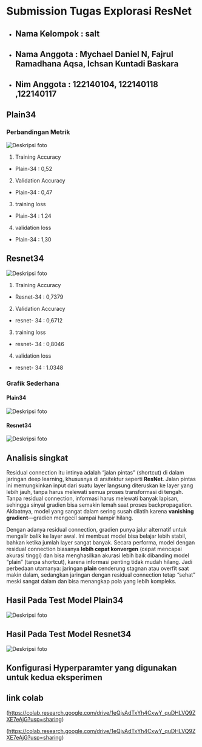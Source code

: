 # Submission Tugas Explorasi ResNet
- ## Nama Kelompok : salt
- ## Nama Anggota  :  Mychael Daniel N, Fajrul Ramadhana Aqsa, Ichsan Kuntadi Baskara
- ## Nim Anggota : 122140104, 122140118 ,122140117


## Plain34


### Perbandingan Metrik 

![Deskripsi foto](images/FotoPlain.jpg "ABCD")

1. Training Accuracy
- Plain-34 : 0,52

2. Validation Accuracy
- Plain-34 : 0,47

3. training loss
- Plain-34 : 1.24

4. validation loss
- Plain-34 : 1,30



## Resnet34

![Deskripsi foto](images/FotoResnet.jpg "ABCD")

1. Training Accuracy
- Resnet-34 : 0,7379

2. Validation Accuracy
- resnet- 34 : 0,6712

3. training loss
- resnet- 34 : 0,8046

4. validation loss
- resnet- 34 : 1.0348


### Grafik Sederhana

#### Plain34

![Deskripsi foto](images/grafik_plain.jpg "ABCD")

#### Resnet34

![Deskripsi foto](images/grafik_resnet.jpg "ABCD")


## Analisis singkat 
Residual connection itu intinya adalah “jalan pintas” (shortcut) di dalam jaringan deep learning, khususnya di arsitektur seperti **ResNet**. Jalan pintas ini memungkinkan input dari suatu layer langsung diteruskan ke layer yang lebih jauh, tanpa harus melewati semua proses transformasi di tengah. Tanpa residual connection, informasi harus melewati banyak lapisan, sehingga sinyal gradien bisa semakin lemah saat proses backpropagation. Akibatnya, model yang sangat dalam sering susah dilatih karena **vanishing gradient**—gradien mengecil sampai hampir hilang.

Dengan adanya residual connection, gradien punya jalur alternatif untuk mengalir balik ke layer awal. Ini membuat model bisa belajar lebih stabil, bahkan ketika jumlah layer sangat banyak. Secara performa, model dengan residual connection biasanya **lebih cepat konvergen** (cepat mencapai akurasi tinggi) dan bisa menghasilkan akurasi lebih baik dibanding model “plain” (tanpa shortcut), karena informasi penting tidak mudah hilang. Jadi perbedaan utamanya: jaringan **plain** cenderung stagnan atau overfit saat makin dalam, sedangkan jaringan dengan residual connection tetap “sehat” meski sangat dalam dan bisa menangkap pola yang lebih kompleks.


## Hasil Pada Test Model Plain34
![Deskripsi foto](images/test_plain.jpg "ABCD")

## Hasil Pada Test Model Resnet34
![Deskripsi foto](images/test_resnet.jpg "ABCD")


## Konfigurasi Hyperparamter yang digunakan untuk kedua eksperimen

## link colab 
(https://colab.research.google.com/drive/1eQjvAdTxYh4CxwY_quDHLVQ9ZXE7eAjG?usp=sharing)

(https://colab.research.google.com/drive/1eQjvAdTxYh4CxwY_quDHLVQ9ZXE7eAjG?usp=sharing)
